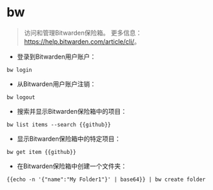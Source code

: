 # bw

> 访问和管理Bitwarden保险箱。
> 更多信息：<https://help.bitwarden.com/article/cli/>。

- 登录到Bitwarden用户账户：

`bw login`

- 从Bitwarden用户账户注销：

`bw logout`

- 搜索并显示Bitwarden保险箱中的项目：

`bw list items --search {{github}}`

- 显示Bitwarden保险箱中的特定项目：

`bw get item {{github}}`

- 在Bitwarden保险箱中创建一个文件夹：

`{{echo -n '{"name":"My Folder1"}' | base64}} | bw create folder`
